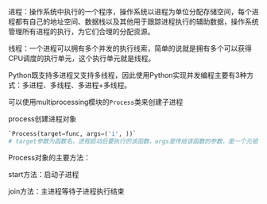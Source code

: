 进程：操作系统中执行的一个程序，操作系统以进程为单位分配存储空间，每个进程都有自己的地址空间、数据栈以及其他用于跟踪进程执行的辅助数据，操作系统管理所有进程的执行，为它们合理的分配资源。

线程：一个进程可以拥有多个并发的执行线索，简单的说就是拥有多个可以获得CPU调度的执行单元，这个执行单元就是线程。



Python既支持多进程又支持多线程，因此使用Python实现并发编程主要有3种方式：多进程、多线程、多进程+多线程。

可以使用multiprocessing模块的`Process`类来创建子进程

process创建进程对象

```python
`Process(target=func, args=('i', ))`
# target参数为函数名，进程启动后要执行的该函数，args是传给该函数的参数，是一个元祖
```

Process对象的主要方法：

start方法：启动子进程

join方法：主进程等待子进程执行结束

